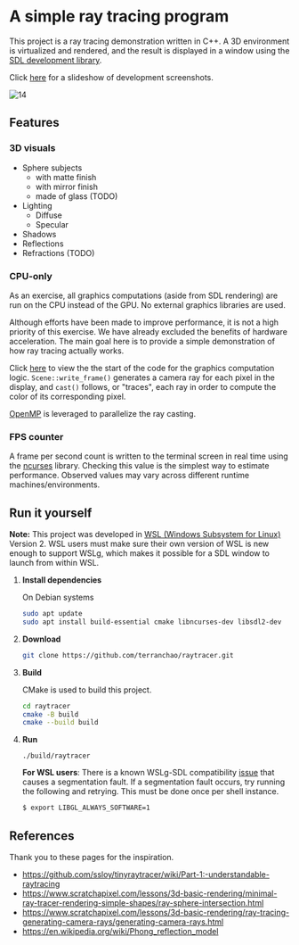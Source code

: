 
# A simple ray tracing program

This project is a ray tracing demonstration written in C++. A 3D environment
is virtualized and rendered, and the result is displayed in a window using the
[SDL development library](https://www.libsdl.org/).

Click [here](https://github.com/terranchao/raytracer/wiki/Progress-slideshow)
for a slideshow of development screenshots.

![14](https://github.com/terranchao/raytracer/assets/5587757/cfba7648-291c-471f-820d-0228eab53799)

## Features

### 3D visuals

- Sphere subjects
    - with matte finish
    - with mirror finish
    - made of glass (TODO)
- Lighting
    - Diffuse
    - Specular
- Shadows
- Reflections
- Refractions (TODO)

### CPU-only

As an exercise, all graphics computations (aside from SDL rendering) are run on
the CPU instead of the GPU. No external graphics libraries are used.

Although efforts have been made to improve performance, it is not a high
priority of this exercise. We have already excluded the benefits of hardware
acceleration. The main goal here is to provide a simple demonstration of how ray
tracing actually works.

Click [here](https://github.com/terranchao/raytracer/blob/main/scene.cpp#L188)
to view the the start of the code for the graphics computation logic.
`Scene::write_frame()` generates a camera ray for each pixel in the display, and
`cast()` follows, or "traces", each ray in order to compute the color of its
corresponding pixel.

[OpenMP](https://www.openmp.org/) is leveraged to parallelize the ray casting.

### FPS counter

A frame per second count is written to the terminal screen in real time using
the [ncurses](https://en.wikipedia.org/wiki/Ncurses) library. Checking this
value is the simplest way to estimate performance. Observed values may vary
across different runtime machines/environments.

## Run it yourself

**Note:** This project was developed in
[WSL (Windows Subsystem for Linux)](https://en.wikipedia.org/wiki/Windows_Subsystem_for_Linux)
Version 2. WSL users must make sure their own version of WSL is new enough to
support WSLg, which makes it possible for a SDL window to launch from within
WSL.

1. **Install dependencies**

    On Debian systems
    ```bash
    sudo apt update
    sudo apt install build-essential cmake libncurses-dev libsdl2-dev
    ```

2. **Download**

    ```bash
    git clone https://github.com/terranchao/raytracer.git
    ```

3. **Build**

    CMake is used to build this project.
    ```bash
    cd raytracer
    cmake -B build
    cmake --build build
    ```

4. **Run**

    ```
    ./build/raytracer
    ```

    **For WSL users**: There is a known WSLg-SDL compatibility
    [issue](https://github.com/microsoft/wslg/issues/715) that causes a
    segmentation fault. If a segmentation fault occurs, try running the
    following and retrying. This must be done once per shell instance.
    ```bash
    $ export LIBGL_ALWAYS_SOFTWARE=1
    ```

## References

Thank you to these pages for the inspiration.

- https://github.com/ssloy/tinyraytracer/wiki/Part-1:-understandable-raytracing
- https://www.scratchapixel.com/lessons/3d-basic-rendering/minimal-ray-tracer-rendering-simple-shapes/ray-sphere-intersection.html
- https://www.scratchapixel.com/lessons/3d-basic-rendering/ray-tracing-generating-camera-rays/generating-camera-rays.html
- https://en.wikipedia.org/wiki/Phong_reflection_model
